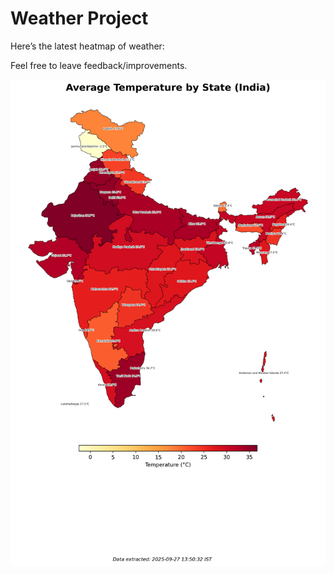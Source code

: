 # Weather Project

Here’s the latest heatmap of weather:

Feel free to leave feedback/improvements.

![India Heatmap](docs/assets/india_heatmap.png?v=D79E52)
